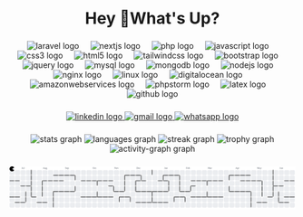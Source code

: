 <h1 align="center">Hey 👋What's Up?</h1>

###

<div align="center">
  <img src="https://cdn.jsdelivr.net/gh/devicons/devicon/icons/laravel/laravel-original.svg" height="60" alt="laravel logo"  />
  <img width="12" />
  <img src="https://cdn.jsdelivr.net/gh/devicons/devicon/icons/nextjs/nextjs-original.svg" height="60" alt="nextjs logo"  />
  <img width="12" />
  <img src="https://cdn.jsdelivr.net/gh/devicons/devicon/icons/php/php-original.svg" height="60" alt="php logo"  />
  <img width="12" />
  <img src="https://cdn.jsdelivr.net/gh/devicons/devicon/icons/javascript/javascript-original.svg" height="60" alt="javascript logo"  />
  <img width="12" />
  <img src="https://cdn.jsdelivr.net/gh/devicons/devicon/icons/css3/css3-original.svg" height="60" alt="css3 logo"  />
  <img width="12" />
  <img src="https://cdn.jsdelivr.net/gh/devicons/devicon/icons/html5/html5-original.svg" height="60" alt="html5 logo"  />
  <img width="12" />
  <img src="https://cdn.jsdelivr.net/gh/devicons/devicon/icons/tailwindcss/tailwindcss-original-wordmark.svg" height="60" alt="tailwindcss logo"  />
  <img width="12" />
  <img src="https://cdn.jsdelivr.net/gh/devicons/devicon/icons/bootstrap/bootstrap-original.svg" height="60" alt="bootstrap logo"  />
  <img width="12" />
  <img src="https://cdn.jsdelivr.net/gh/devicons/devicon/icons/jquery/jquery-original.svg" height="60" alt="jquery logo"  />
  <img width="12" />
  <img src="https://cdn.jsdelivr.net/gh/devicons/devicon/icons/mysql/mysql-original.svg" height="60" alt="mysql logo"  />
  <img width="12" />
  <img src="https://cdn.jsdelivr.net/gh/devicons/devicon/icons/mongodb/mongodb-original.svg" height="60" alt="mongodb logo"  />
  <img width="12" />
  <img src="https://cdn.jsdelivr.net/gh/devicons/devicon/icons/nodejs/nodejs-original.svg" height="60" alt="nodejs logo"  />
  <img width="12" />
  <img src="https://cdn.jsdelivr.net/gh/devicons/devicon/icons/nginx/nginx-original.svg" height="60" alt="nginx logo"  />
  <img width="12" />
  <img src="https://cdn.jsdelivr.net/gh/devicons/devicon/icons/linux/linux-original.svg" height="60" alt="linux logo"  />
  <img width="12" />
  <img src="https://cdn.jsdelivr.net/gh/devicons/devicon/icons/digitalocean/digitalocean-original.svg" height="60" alt="digitalocean logo"  />
  <img width="12" />
  <img src="https://cdn.jsdelivr.net/gh/devicons/devicon/icons/amazonwebservices/amazonwebservices-line-wordmark.svg" height="60" alt="amazonwebservices logo"  />
  <img width="12" />
  <img src="https://cdn.jsdelivr.net/gh/devicons/devicon/icons/phpstorm/phpstorm-original.svg" height="60" alt="phpstorm logo"  />
  <img width="12" />
  <img src="https://cdn.jsdelivr.net/gh/devicons/devicon/icons/latex/latex-original.svg" height="60" alt="latex logo"  />
  <img width="12" />
  <img src="https://cdn.jsdelivr.net/gh/devicons/devicon/icons/github/github-original.svg" height="60" alt="github logo"  />
</div>

###

<div align="center">
  <a href="https://www.linkedin.com/in/nurahmed0260" target="_blank">
    <img src="https://img.shields.io/static/v1?message=LinkedIn&logo=linkedin&label=&color=0077B5&logoColor=white&labelColor=&style=for-the-badge" height="25" alt="linkedin logo"  />
  </a>
  <a href="contact@nurahmed.me" target="_blank">
    <img src="https://img.shields.io/static/v1?message=Mail&logo=gmail&label=&color=D14836&logoColor=white&labelColor=&style=for-the-badge" height="25" alt="gmail logo"  />
  </a>
  <a href="+8801624351323" target="_blank">
    <img src="https://img.shields.io/static/v1?message=Whatsapp&logo=whatsapp&label=&color=25D366&logoColor=white&labelColor=&style=for-the-badge" height="25" alt="whatsapp logo"  />
  </a>
</div>

###

<div align="center">
  <img src="https://github-readme-stats.vercel.app/api?username=na0260&hide_title=false&hide_rank=false&show_icons=true&include_all_commits=true&count_private=true&disable_animations=true&theme=discord_old_blurple&locale=en&hide_border=true&order=1" height="150" alt="stats graph"  />
  <img src="https://github-readme-stats.vercel.app/api/top-langs?username=na0260&locale=en&hide_title=false&layout=compact&card_width=320&langs_count=6&theme=discord_old_blurple&hide_border=true&order=2" height="150" alt="languages graph"  />
  <img src="https://streak-stats.demolab.com?user=na0260&locale=en&mode=weekly&theme=discord_old_blurple&hide_border=true&border_radius=5&date_format=j%20M%5B%20Y%5D&order=3" height="150" alt="streak graph"  />
  <img src="https://github-profile-trophy.vercel.app?username=na0260&theme=discord&column=-1&row=1&margin-w=8&margin-h=8&no-bg=true&no-frame=true&order=4" height="150" alt="trophy graph"  />
  <img src="https://github-readme-activity-graph.vercel.app/graph?username=na0260&radius=16&theme=github-dark&area=true&order=5&hide_border=true" height="300" alt="activity-graph graph"  />
</div>

###

<picture>
  <source media="(prefers-color-scheme: dark)" srcset="https://raw.githubusercontent.com/na0260/na0260/output/pacman-contribution-graph-dark.svg">
  <source media="(prefers-color-scheme: light)" srcset="https://raw.githubusercontent.com/na0260/na0260/output/pacman-contribution-graph.svg">
  <img alt="pacman contribution graph" src="https://raw.githubusercontent.com/na0260/na0260/output/pacman-contribution-graph.svg">
</picture>

###
